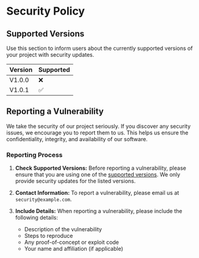 # Security Policy

## Supported Versions

Use this section to inform users about the currently supported versions of your project with security updates.

| Version | Supported          |
| ------- | ------------------ |
| V1.0.0  | :x:                |
| V1.0.1  | :white_check_mark: |


## Reporting a Vulnerability

We take the security of our project seriously. If you discover any security issues, we encourage you to report them to us. This helps us ensure the confidentiality, integrity, and availability of our software.

### Reporting Process

1. **Check Supported Versions:** Before reporting a vulnerability, please ensure that you are using one of the [supported versions](#supported-versions). We only provide security updates for the listed versions.

2. **Contact Information:** To report a vulnerability, please email us at `security@example.com`.

3. **Include Details:** When reporting a vulnerability, please include the following details:
   - Description of the vulnerability
   - Steps to reproduce
   - Any proof-of-concept or exploit code
   - Your name and affiliation (if applicable)
